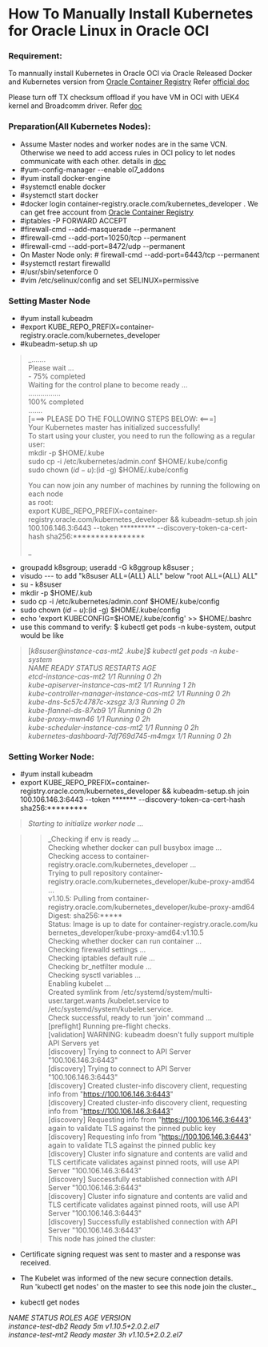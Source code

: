 # How To Manually Install Kubernetes for Oracle Linux in Oracle OCI

###  Requirement:

To mannually install Kubernetes in Oracle OCI via Oracle Released Docker and Kubernetes version from [Oracle Container Registry][1] Refer [official doc ][2]

Please turn off TX checksum offload if you have VM in OCI with UEK4 kernel and Broadcomm driver. Refer [doc](https://www.henryxieblogs.com/2018/10/turn-off-checksum-offload-for-k8s-with.html)

###  Preparation(All Kubernetes Nodes):

* Assume Master nodes and worker nodes are in the same VCN. Otherwise we need to add access rules in OCI policy to let nodes communicate with each other. details in [doc][3]
* #yum-config-manager --enable ol7_addons
* #yum install docker-engine
* #systemctl enable docker
* #systemctl start docker
* #docker login container-registry.oracle.com/kubernetes_developer .  We can get free account from [Oracle Container Registry][1]
* #iptables -P FORWARD ACCEPT
* #firewall-cmd --add-masquerade --permanent
* #firewall-cmd --add-port=10250/tcp --permanent
* #firewall-cmd --add-port=8472/udp --permanent
* On Master Node only:  # firewall-cmd --add-port=6443/tcp --permanent
* #systemctl restart firewalld
* #/usr/sbin/setenforce 0
* #vim /etc/selinux/config  and set SELINUX=permissive

###  Setting Master Node

* #yum install kubeadm
* #export KUBE_REPO_PREFIX=container-registry.oracle.com/kubernetes_developer
* #kubeadm-setup.sh up

> _.......  
Please wait ...  
\- 75% completed  
Waiting for the control plane to become ready ...  
................  
100% completed  
.......  
[===> PLEASE DO THE FOLLOWING STEPS BELOW: <===]  
Your Kubernetes master has initialized successfully!  
To start using your cluster, you need to run the following as a regular user:  
  mkdir -p $HOME/.kube  
  sudo cp -i /etc/kubernetes/admin.conf $HOME/.kube/config  
  sudo chown $(id -u):$(id -g) $HOME/.kube/config
>
> You can now join any number of machines by running the following on each node  
as root:  
  export KUBE_REPO_PREFIX=container-registry.oracle.com/kubernetes_developer && kubeadm-setup.sh join 100.106.146.3:6443 --token ********** --discovery-token-ca-cert-hash sha256:****************
>
> _

* groupadd k8sgroup; useradd -G k8ggroup k8suser ;
* visudo --- to add "k8suser ALL=(ALL)       ALL" below "root ALL=(ALL)       ALL"
* su - k8suser
* mkdir -p $HOME/.kub
* sudo cp -i /etc/kubernetes/admin.conf $HOME/.kube/config
* sudo chown $(id -u):$(id -g) $HOME/.kube/config
* echo 'export KUBECONFIG=$HOME/.kube/config' >> $HOME/.bashrc
* use this command to verify: $ kubectl get pods -n kube-system, output would be like

> [_k8suser@instance-cas-mt2 .kube]$ kubectl get pods -n kube-system  
NAME                                       READY     STATUS    RESTARTS   AGE  
etcd-instance-cas-mt2                      1/1       Running   0          2h  
kube-apiserver-instance-cas-mt2            1/1       Running   1          2h  
kube-controller-manager-instance-cas-mt2   1/1       Running   0          2h  
kube-dns-5c57c4787c-xzsgz                  3/3       Running   0          2h  
kube-flannel-ds-87xb9                      1/1       Running   0          2h  
kube-proxy-mwn46                           1/1       Running   0          2h  
kube-scheduler-instance-cas-mt2            1/1       Running   0          2h  
kubernetes-dashboard-7df769d745-m4mgx      1/1       Running   0          2h_



###   Setting Worker Node:

* #yum install kubeadm
* export KUBE_REPO_PREFIX=container-registry.oracle.com/kubernetes_developer && kubeadm-setup.sh join 100.106.146.3:6443 --token ******* --discovery-token-ca-cert-hash sha256:*********

> _Starting to initialize worker node ..._  

>
>> _Checking if env is ready ...  
Checking whether docker can pull busybox image ...  
Checking access to container-registry.oracle.com/kubernetes_developer ...  
Trying to pull repository container-registry.oracle.com/kubernetes_developer/kube-proxy-amd64 ...  
v1.10.5: Pulling from container-registry.oracle.com/kubernetes_developer/kube-proxy-amd64  
Digest: sha256:*****  
Status: Image is up to date for container-registry.oracle.com/ku                                                                                          bernetes_developer/kube-proxy-amd64:v1.10.5  
Checking whether docker can run container ...  
Checking firewalld settings ...  
Checking iptables default rule ...  
Checking br_netfilter module ...  
Checking sysctl variables ...  
Enabling kubelet ...  
Created symlink from /etc/systemd/system/multi-user.target.wants      /kubelet.service to /etc/systemd/system/kubelet.service.  
Check successful, ready to run 'join' command ...  
[preflight] Running pre-flight checks.  
[validation] WARNING: kubeadm doesn't fully support multiple API Servers yet  
[discovery] Trying to connect to API Server "100.106.146.3:6443"  
[discovery] Trying to connect to API Server "100.106.146.3:6443"  
[discovery] Created cluster-info discovery client, requesting info from "https://100.106.146.3:6443"  
[discovery] Created cluster-info discovery client, requesting info from "https://100.106.146.3:6443"  
[discovery] Requesting info from "https://100.106.146.3:6443" again to validate TLS against the pinned public key  
[discovery] Requesting info from "https://100.106.146.3:6443" again to validate TLS against the pinned public key  
[discovery] Cluster info signature and contents are valid and TLS certificate validates against pinned roots, will use API Server "100.106.146.3:6443"  
[discovery] Successfully established connection with API Server     "100.106.146.3:6443"  
[discovery] Cluster info signature and contents are valid and TLS certificate validates against pinned roots, will use API Server "100.106.146.3:6443"  
[discovery] Successfully established connection with API Server     "100.106.146.3:6443"  
This node has joined the cluster:  
* Certificate signing request was sent to master and a response   was received.  
* The Kubelet was informed of the new secure connection details.  
Run 'kubectl get nodes' on the master to see this node join the   cluster._

* kubectl get nodes

_NAME               STATUS    ROLES     AGE       VERSION_  
_instance-test-db2   Ready         5m        v1.10.5+2.0.2.el7_  
_instance-test-mt2   Ready     master    3h        v1.10.5+2.0.2.el7_



[1]: https://container-registry.oracle.com/
[2]: https://docs.oracle.com/cd/E52668_01/E88884/html/pref.html
[3]: https://docs.oracle.com/cd/E52668_01/E88884/html/requirements-bmc.html
